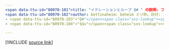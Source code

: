 ```yaml
---
<span data-ttu-id="80970-101">title: "イテレーションとループ Q# " の説明: プログラミング言語での ' for ' ループの使用について説明し Q# ます。</span><span class="sxs-lookup"><span data-stu-id="80970-101">title: "Iterations and loops in Q#" description: Learn about using 'for' loops in the Q# programming language.</span></span>
<span data-ttu-id="80970-102">author: bettinaheim: beheim ミリ秒。日付: 10/07/2020 ミリ秒。トピック: 参照 uid: microsoft. quantum. イテレーションのない場所:</span><span class="sxs-lookup"><span data-stu-id="80970-102">author: bettinaheim ms.author: beheim ms.date: 10/07/2020 ms.topic: reference uid: microsoft.quantum.qsharp.iterations no-loc:</span></span>
- <span data-ttu-id="80970-103">"Q#"</span><span class="sxs-lookup"><span data-stu-id="80970-103">"Q#"</span></span>
- <span data-ttu-id="80970-104">"$$v"</span><span class="sxs-lookup"><span data-stu-id="80970-104">"$$v"</span></span>

---
```


<!---
# Iterations and loops in Q#
-->

[!INCLUDE [source link](~/includes/qsharp-language/Specifications/Language/2_Statements/iterations.md)]

